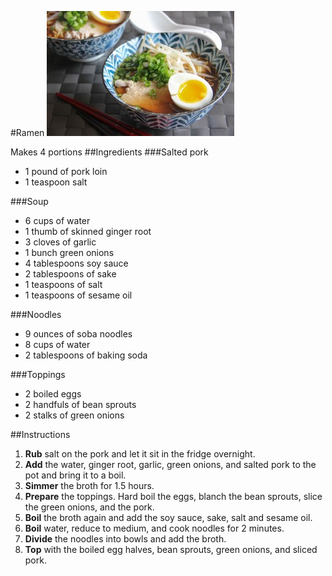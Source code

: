#Ramen
![ramen](ramen.jpg)

Makes 4 portions
##Ingredients
###Salted pork
* 1 pound of pork loin
* 1 teaspoon salt

###Soup
* 6 cups of water
* 1 thumb of skinned ginger root
* 3 cloves of garlic
* 1 bunch green onions
* 4 tablespoons soy sauce
* 2 tablespoons of sake
* 1 teaspoons of salt
* 1 teaspoons of sesame oil

###Noodles
* 9 ounces of soba noodles
* 8 cups of water
* 2 tablespoons of baking soda

###Toppings
* 2 boiled eggs
* 2 handfuls of bean sprouts
* 2 stalks of green onions

##Instructions
1. **Rub** salt on the pork and let it sit in the fridge overnight.
2. **Add** the water, ginger root, garlic, green onions, and salted pork to the pot and bring it to a  boil.
3. **Simmer** the broth for 1.5 hours.
4. **Prepare** the toppings. Hard boil the eggs, blanch the bean sprouts, slice the green onions, and the pork.
5. **Boil** the broth again and add the soy sauce, sake, salt and sesame oil.
6. **Boil** water, reduce to medium, and cook noodles for 2 minutes.
7. **Divide** the noodles into bowls and add the broth.
8. **Top** with the boiled egg halves, bean sprouts, green onions, and sliced pork.
